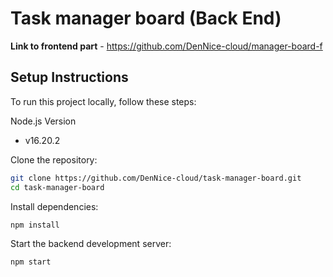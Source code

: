 # Task manager board (Back End)

**Link to frontend part** - https://github.com/DenNice-cloud/manager-board-f

## Setup Instructions
To run this project locally, follow these steps:

Node.js Version
- v16.20.2

Clone the repository:
```sh
git clone https://github.com/DenNice-cloud/task-manager-board.git
cd task-manager-board
```

Install dependencies:
```sh
npm install
```

Start the backend development server:
```sh
npm start
```
